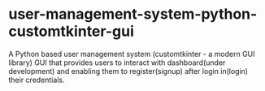 # user-management-system-python-customtkinter-gui
A Python based user management system (customtkinter - a modern GUI library) GUI that provides users to interact with dashboard(under development) and enabling them to register(signup) after login in(login) their credentials.
